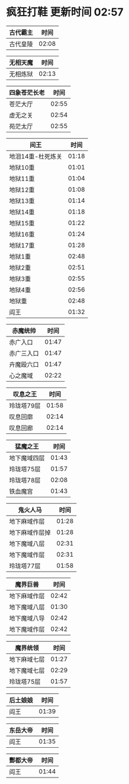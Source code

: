 # 疯狂打鞋 更新时间 02:57

| 古代霸主   | 时间    |
|--------|-------|
| 古代皇陵 | 02:08 |

| 无相天魔   | 时间    |
|--------|-------|
| 无相炼狱 | 02:13 |

| 四象苍茫长老   | 时间    |
|--------|-------|
| 苍茫大厅 | 02:55 |
| 虚无之关 | 02:54 |
| 苑茫太厅 | 02:55 |

| 间王   | 时间    |
|--------|-------|
| 地泪14重-杜死炼关 | 01:18 |
| 地狱10重 | 01:01 |
| 地狱11重 | 01:04 |
| 地狱12重 | 01:08 |
| 地狱13重 | 01:14 |
| 地狱14重 | 01:18 |
| 地狱15重 | 01:22 |
| 地狱16重 | 01:24 |
| 地狱17重 | 01:28 |
| 地狱1重 | 02:48 |
| 地狱2重 | 02:51 |
| 地狱3重 | 02:55 |
| 地狱4重 | 02:56 |
| 地狱重 | 02:48 |
| 阎王 | 01:32 |

| 赤魔统帅   | 时间    |
|--------|-------|
| 赤广入口 | 01:47 |
| 赤广三入口 | 01:47 |
| 卉魔殴六口 | 01:47 |
| 心之魔域 | 02:22 |

| 叹息之王   | 时间    |
|--------|-------|
| 玲珑塔79层 | 01:58 |
| 叹息回廓 | 02:14 |
| 叹息回廊 | 02:14 |

| 猛魔之王   | 时间    |
|--------|-------|
| 地下魔域四层 | 01:43 |
| 玲珑塔75层 | 01:57 |
| 玲珑塔78层 | 02:08 |
| 铁血魔宫 | 01:43 |

| 鬼火人马   | 时间    |
|--------|-------|
| 地下麻域作层 | 01:28 |
| 地下麻域作层掉 | 01:28 |
| 地下魔域八层 | 02:31 |
| 地下魔域作层 | 02:31 |
| 玲珑塔77层 | 01:58 |

| 魔界巨兽   | 时间    |
|--------|-------|
| 地下麻域作层 | 02:42 |
| 地下魔域八层 | 01:30 |
| 地下魔域八导 | 02:42 |
| 地下魔域作层 | 02:42 |

| 魔界统领   | 时间    |
|--------|-------|
| 地下麻域七层 | 01:27 |
| 地下魔域七层 | 02:29 |
| 玲珑塔75层 | 01:57 |

| 后土娘娘   | 时间    |
|--------|-------|
| 阎王 | 01:39 |

| 东岳大帝   | 时间    |
|--------|-------|
| 阎王 | 01:35 |

| 酆都大帝   | 时间    |
|--------|-------|
| 阎王 | 01:44 |